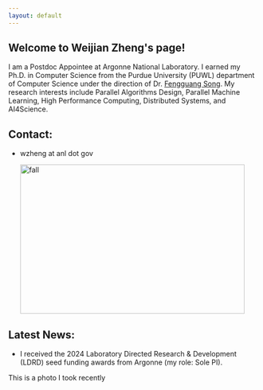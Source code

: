 ```yaml
---
layout: default
---
```


## Welcome to Weijian Zheng's page!


I am a Postdoc Appointee at Argonne National Laboratory. I earned my Ph.D. in Computer Science from the Purdue University (PUWL) department of Computer Science under the direction of Dr. [Fengguang Song](https://homes.luddy.indiana.edu/fgsong/). My research interests include Parallel Algorithms Design, Parallel Machine Learning, High Performance Computing, Distributed Systems, and AI4Science.


## Contact:

* wzheng at anl dot gov
  
  <img src="photos/2022/fall02.JPG" alt="fall" width="450" height="300"/>


## Latest News:

* I received the 2024 Laboratory Directed Research & Development (LDRD) seed funding awards from Argonne (my role: Sole PI).

This is a photo I took recently
